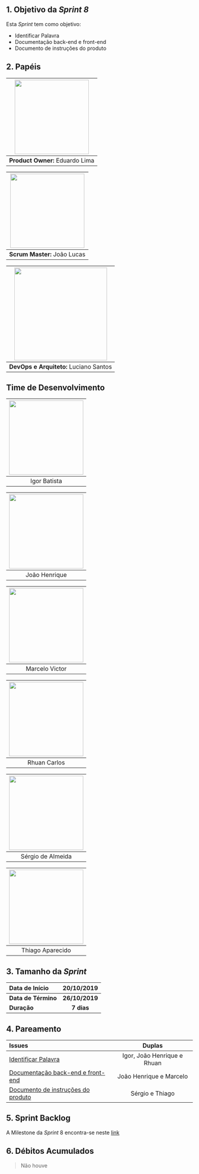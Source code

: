 ## 1. Objetivo da _Sprint 8_

<p align="justify">Esta <i>Sprint</i> tem como objetivo:</p>

* Identificar Palavra
*	Documentação back-end e front-end
*	Documento de instruções do produto

## 2. Papéis

| <img src=" https://i.ibb.co/4gqXmYg/eduardolima.png" width="200" height="200"/>
|:--:|
| **Product Owner:**  Eduardo Lima |

| <img src="https://i.ibb.co/xGd3zdH/joaolucas.png" width="200" height="200"/>
|:--:|
| **Scrum Master:** João Lucas|

| <img src="https://i.ibb.co/NxTMn7m/lucianosantos.png" width="250" height="250"/>
|:--:|
| **DevOps e Arquiteto:** Luciano Santos|

## Time de Desenvolvimento

| <img src="https://i.ibb.co/s9Vr8qc/igor.png" width="200" height="200"/>
|:--:|
| Igor Batista |

| <img src="https://i.ibb.co/Wft4bC6/joaohenrique.png" width="200" height="200"/>
|:--:|
| João Henrique |

| <img src="https://i.ibb.co/0X55hLW/marcelo.png" width="200" height="200"/>
|:--:|
| Marcelo Victor |

| <img src="https://i.ibb.co/mhCz5gb/rhuan.png" width="200" height="200"/>
|:--:|
| Rhuan Carlos |

| <img src="https://i.ibb.co/2P6p1Vx/sergio.png" width="200" height="200"/>
|:--:|
| Sérgio de Almeida |

| <img src="https://i.ibb.co/741s3JW/thiago.png" width="200" height="200"/>
|:--:|
| Thiago Aparecido |


## 3. Tamanho da _Sprint_

| Data de Início | 20/10/2019 |
|:--|:--:|
| **Data de Término** | **26/10/2019** |
| **Duração** | **7 dias** |


## 4. Pareamento


|Issues| Duplas |
|:--|:--:|
| [Identificar Palavra](https://github.com/fga-eps-mds/2019.2-ArBC/issues/10) | Igor, João Henrique e Rhuan|
| [Documentação back-end e front-end](https://github.com/fga-eps-mds/2019.2-ArBC-API/issues/97) | João Henrique e Marcelo |
| [Documento de instruções do produto](https://github.com/fga-eps-mds/2019.2-ArBC/issues/96) | Sérgio e Thiago |


## 5. Sprint Backlog

A Milestone da _Sprint_ 8 encontra-se neste [link](https://github.com/fga-eps-mds/2019.2-ArBC/milestone/9)

## 6. Débitos Acumulados

> Não houve
